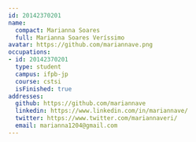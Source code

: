 ```yaml
---
id: 20142370201
name:
  compact: Marianna Soares
  full: Marianna Soares Veríssimo
avatar: https://github.com/mariannave.png
occupations:
- id: 20142370201
  type: student
  campus: ifpb-jp
  course: cstsi
  isFinished: true
addresses:
  github: https://github.com/mariannave
  linkedin: https://www.linkedin.com/in/mariannave/
  twitter: https://www.twitter.com/mariannaveri/
  email: marianna1204@gmail.com
---
```

